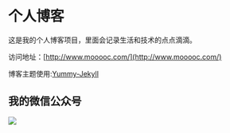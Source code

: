 # 个人博客

这是我的个人博客项目，里面会记录生活和技术的点点滴滴。


访问地址：[http://www.mooooc.com/](http://www.mooooc.com/)


博客主题使用:[Yummy-Jekyll](https://github.com/DONGChuan/Yummy-Jekyll)


## 我的微信公众号

![](http://www.mooooc.com/assets/images/keeppuresmile.jpg)
